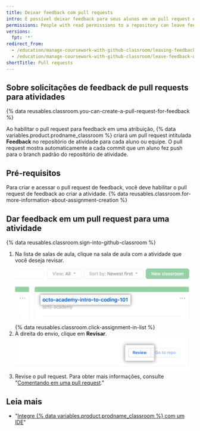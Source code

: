 ```yaml
---
title: Deixar feedback com pull requests
intro: É possível deixar feedback para seus alunos em um pull request especial dentro do repositório para cada atividade.
permissions: People with read permissions to a repository can leave feedback in a pull request for the repository.
versions:
  fpt: '*'
redirect_from:
  - /education/manage-coursework-with-github-classroom/leaving-feedback-in-github
  - /education/manage-coursework-with-github-classroom/leave-feedback-with-pull-requests
shortTitle: Pull requests
---
```


## Sobre solicitações de feedback de pull requests para atividades

{% data reusables.classroom.you-can-create-a-pull-request-for-feedback %}

Ao habilitar o pull request para feedback em uma atribuição, {% data variables.product.prodname_classroom %} criará um pull request intitulada **Feedback** no repositório de atividade para cada aluno ou equipe. O pull request mostra automaticamente a cada commit que um aluno fez push para o branch padrão do repositório de atividade.

## Pré-requisitos

Para criar e acessar o pull request de feedback, você deve habilitar o pull request de feedback ao criar a atividade. {% data reusables.classroom.for-more-information-about-assignment-creation %}

## Dar feedback em um pull request para uma atividade

{% data reusables.classroom.sign-into-github-classroom %}
1. Na lista de salas de aula, clique na sala de aula com a atividade que você deseja revisar. ![Sala de aula na lista de salas de aula de uma organização](/assets/images/help/classroom/click-classroom-in-list.png)
{% data reusables.classroom.click-assignment-in-list %}
1. À direita do envio, clique em **Revisar**. ![Botão de revisão para a atividade na lista de envios para uma atividade](/assets/images/help/classroom/assignments-click-review-button.png)
1. Revise o pull request. Para obter mais informações, consulte "[Comentando em uma pull request](/pull-requests/collaborating-with-pull-requests/reviewing-changes-in-pull-requests/commenting-on-a-pull-request)."

## Leia mais

- "[Integre {% data variables.product.prodname_classroom %} com um IDE](/education/manage-coursework-with-github-classroom/integrate-github-classroom-with-an-ide)"
